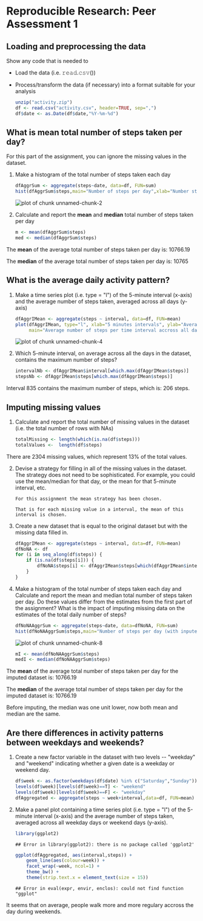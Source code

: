 # Reproducible Research: Peer Assessment 1
## Loading and preprocessing the data
Show any code that is needed to

- Load the data (i.e. 𝚛𝚎𝚊𝚍.𝚌𝚜𝚟())
- Process/transform the data (if necessary) into a format suitable for your analysis

    
    ```r
    unzip("activity.zip")
    df <- read.csv("activity.csv", header=TRUE, sep=",")
    df$date <- as.Date(df$date,"%Y-%m-%d")
    ```

## What is mean total number of steps taken per day?
For this part of the assignment, you can ignore the missing values in the dataset.

1. Make a histogram of the total number of steps taken each day

    
    ```r
    dfAggrSum <- aggregate(steps~date, data=df, FUN=sum)
    hist(dfAggrSum$steps,main="Number of steps per day",xlab="Number steps per day")
    ```
    
    ![plot of chunk unnamed-chunk-2](figure/unnamed-chunk-2-1.png)

2. Calculate and report the **mean** and **median** total number of steps taken per day

    
    ```r
    m <- mean(dfAggrSum$steps)
    med <- median(dfAggrSum$steps)
    ```

The **mean** of the  average total number of steps taken per day is: 10766.19

The **median** of the  average total number of steps taken per day is:  10765


## What is the average daily activity pattern?

1. Make a time series plot (i.e. type = "l") of the 5-minute interval (x-axis) and the average number of steps taken, averaged across all days (y-axis)

    
    ```r
    dfAggrIMean <- aggregate(steps ~ interval, data=df, FUN=mean)
    plot(dfAggrIMean, type="l", xlab="5 minutes intervals", ylab="Average number of steps", 
         main="Average number of steps per time interval accross all days")
    ```
    
    ![plot of chunk unnamed-chunk-4](figure/unnamed-chunk-4-1.png)

2. Which 5-minute interval, on average across all the days in the dataset, contains the maximum number of steps?

    
    ```r
    intervalNb <- dfAggrIMean$interval[which.max(dfAggrIMean$steps)]
    stepsNb <- dfAggrIMean$steps[which.max(dfAggrIMean$steps)]
    ```

Interval 835 contains the maximum number of steps, which is: 206 steps.

## Imputing missing values
1. Calculate and report the total number of missing values in the dataset (i.e. the total number of rows with NAs)

    
    ```r
    totalMissing <- length(which(is.na(df$steps)))
    totalValues <-  length(df$steps)
    ```

There are 2304 missing values, which represent 13% of the total values.

2. Devise a strategy for filling in all of the missing values in the dataset. The strategy does not need to be sophisticated. For example, you could use the mean/median for that day, or the mean for that 5-minute interval, etc.

    ```
    For this assignment the mean strategy has been chosen.

    That is for each missing value in a interval, the mean of this interval is chosen.
    ```

3. Create a new dataset that is equal to the original dataset but with the missing data filled in.

    
    ```r
    dfAggrIMean <- aggregate(steps ~ interval, data=df, FUN=mean)
    dfNoNA <- df
    for (i in seq_along(df$steps)) {
        if (is.na(df$steps[i])) {
            dfNoNA$steps[i] <- dfAggrIMean$steps[which(dfAggrIMean$interval==df$interval[i])]
        }
    }
    ```

4. Make a histogram of the total number of steps taken each day and Calculate and report the mean and median total number of steps taken per day. Do these values differ from the estimates from the first part of the assignment? What is the impact of imputing missing data on the estimates of the total daily number of steps?

    
    ```r
    dfNoNAAggrSum <- aggregate(steps~date, data=dfNoNA, FUN=sum)
    hist(dfNoNAAggrSum$steps,main="Number of steps per day (with inputed values)",xlab="Number steps per day")
    ```
    
    ![plot of chunk unnamed-chunk-8](figure/unnamed-chunk-8-1.png)

    
    ```r
    mI <- mean(dfNoNAAggrSum$steps)
    medI <- median(dfNoNAAggrSum$steps)
    ```

The **mean** of the  average total number of steps taken per day for the imputed dataset is: 10766.19

The **median** of the  average total number of steps taken per day for the imputed dataset is:  10766.19

Before imputing, the median was one unit lower, now both mean and median are the same.

## Are there differences in activity patterns between weekdays and weekends?
1. Create a new factor variable in the dataset with two levels -- "weekday" and "weekend" indicating whether a given date is a weekday or weekend day.

    
    ```r
    df$week <- as.factor(weekdays(df$date) %in% c("Saturday","Sunday"))
    levels(df$week)[levels(df$week)==T] <- "weekend"
    levels(df$week)[levels(df$week)==F] <- "weekday"
    dfAggregated <- aggregate(steps ~ week+interval,data=df, FUN=mean)
    ```

2. Make a panel plot containing a time series plot (i.e. type = "l") of the 5-minute interval (x-axis) and the average number of steps taken, averaged across all weekday days or weekend days (y-axis).

    
    ```r
    library(ggplot2)
    ```
    
    ```
    ## Error in library(ggplot2): there is no package called 'ggplot2'
    ```
    
    ```r
    ggplot(dfAggregated, aes(interval,steps)) +
        geom_line(aes(colour=week)) +
        facet_wrap(~week, ncol=1) +
        theme_bw() + 
        theme(strip.text.x = element_text(size = 15))
    ```
    
    ```
    ## Error in eval(expr, envir, enclos): could not find function "ggplot"
    ```

It seems that on average, people walk more and more regulary accross the day during weekends.

